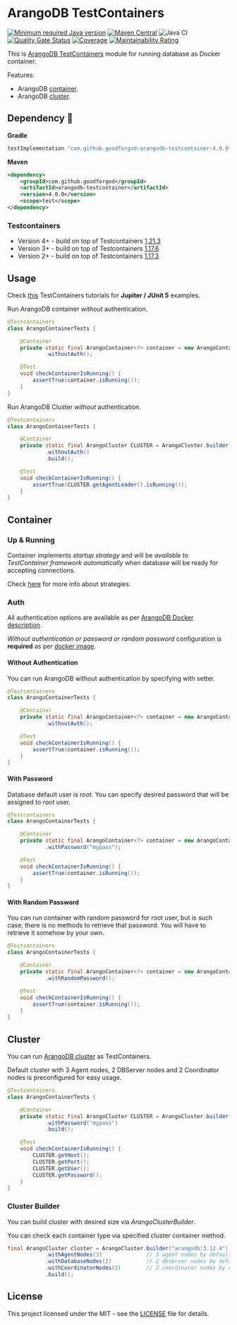 # ArangoDB TestContainers

[![Minimum required Java version](https://img.shields.io/badge/Java-11%2B-blue?logo=openjdk)](https://openjdk.org/projects/jdk/11/)
[![Maven Central](https://maven-badges.herokuapp.com/maven-central/com.github.goodforgod/arangodb-testcontainer/badge.svg)](https://maven-badges.herokuapp.com/maven-central/com.github.goodforgod/arangodb-testcontainer)
![Java CI](https://github.com/GoodforGod/arangodb-testcontainers/workflows/CI%20Master/badge.svg)
[![Quality Gate Status](https://sonarcloud.io/api/project_badges/measure?project=GoodforGod_arangodb-testcontainers&metric=alert_status)](https://sonarcloud.io/dashboard?id=GoodforGod_arangodb-testcontainers)
[![Coverage](https://sonarcloud.io/api/project_badges/measure?project=GoodforGod_arangodb-testcontainers&metric=coverage)](https://sonarcloud.io/dashboard?id=GoodforGod_arangodb-testcontainers)
[![Maintainability Rating](https://sonarcloud.io/api/project_badges/measure?project=GoodforGod_arangodb-testcontainers&metric=sqale_rating)](https://sonarcloud.io/dashboard?id=GoodforGod_arangodb-testcontainers)

This is [ArangoDB TestContainers](https://testcontainers.com/modules/arangodb/) module for running database as Docker container.

Features:
- ArangoDB [container](#container).
- ArangoDB [cluster](#cluster).

## Dependency :rocket:

**Gradle**
```groovy
testImplementation "com.github.goodforgod:arangodb-testcontainer:4.0.0"
```

**Maven**
```xml
<dependency>
    <groupId>com.github.goodforgod</groupId>
    <artifactId>arangodb-testcontainer</artifactId>
    <version>4.0.0</version>
    <scope>test</scope>
</dependency>
```

### Testcontainers

- Version 4+ - build on top of Testcontainers [1.21.3](https://mvnrepository.com/artifact/org.testcontainers/testcontainers/1.21.3)
- Version 3+ - build on top of Testcontainers [1.17.6](https://mvnrepository.com/artifact/org.testcontainers/testcontainers/1.17.6)
- Version 2+ - build on top of Testcontainers [1.17.3](https://mvnrepository.com/artifact/org.testcontainers/testcontainers/1.17.3)

## Usage

Check [this](https://www.testcontainers.org/test_framework_integration/junit_5/) TestContainers tutorials for **Jupiter / JUnit 5** examples.

Run ArangoDB container *without* authentication.
```java
@Testcontainers
class ArangoContainerTests {

    @Container
    private static final ArangoContainer<?> container = new ArangoContainer<>("arangodb:3.12.4")
            .withoutAuth();

    @Test
    void checkContainerIsRunning() {
        assertTrue(container.isRunning());
    }
}
```

Run ArangoDB Cluster *without* authentication.

```java
@Testcontainers
class ArangoContainerTests {

    @Container
    private static final ArangoCluster CLUSTER = ArangoCluster.builder("arangodb:3.12.4")
            .withoutAuth()
            .build();

    @Test
    void checkContainerIsRunning() {
        assertTrue(CLUSTER.getAgentLeader().isRunning());
    }
}
```

## Container

### Up & Running

Container implements *startup strategy* and will be *available to TestContainer framework automatically* when database will be ready for accepting connections.

Check [here](https://www.testcontainers.org/features/startup_and_waits/) for more info about strategies.

### Auth

All authentication options are available as per [ArangoDB Docker description](https://hub.docker.com/_/arangodb).

*Without authentication or password or random password* configuration is **required** as per [docker image](https://hub.docker.com/_/arangodb).

#### Without Authentication

You can run ArangoDB without authentication by specifying with setter.

```java
@Testcontainers
class ArangoContainerTests {

    @Container
    private static final ArangoContainer<?> container = new ArangoContainer<>()
            .withoutAuth();

    @Test
    void checkContainerIsRunning() {
        assertTrue(container.isRunning());
    }
}
```

#### With Password

Database default user is *root*. You can specify desired password that will be assigned to *root* user.

```java
@Testcontainers
class ArangoContainerTests {

    @Container
    private static final ArangoContainer<?> container = new ArangoContainer<>()
            .withPassword("mypass");

    @Test
    void checkContainerIsRunning() {
        assertTrue(container.isRunning());
    }
}
```

#### With Random Password

You can run container with random password for root user, 
but is such case, there is no methods to retrieve that password.
You will have to retrieve it somehow by your own.

```java
@Testcontainers
class ArangoContainerTests {

    @Container
    private static final ArangoContainer<?> container = new ArangoContainer<>()
            .withRandomPassword();

    @Test
    void checkContainerIsRunning() {
        assertTrue(container.isRunning());
    }
}
```

## Cluster

You can run [ArangoDB cluster](https://www.arangodb.com/community-server/cluster/) as TestContainers.

Default cluster with 3 Agent nodes, 2 DBServer nodes and 2 Coordinator nodes is preconfigured for easy usage.

```java
@Testcontainers
class ArangoContainerTests {

    @Container
    private static final ArangoCluster CLUSTER = ArangoCluster.builder("arangodb:3.12.4")
            .withPassword("mypass")
            .build();

    @Test
    void checkContainerIsRunning() {
        CLUSTER.getHost();
        CLUSTER.getPort();
        CLUSTER.getUser();
        CLUSTER.getPassword();
    }
}
```

### Cluster Builder

You can build cluster with desired size via *ArangoClusterBuilder*.

You can check each container type via specified cluster container method.

```java
final ArangoCluster cluster = ArangoCluster.builder("arangodb:3.12.4")
            .withAgentNodes(3)              // 3 agent nodes by default
            .withDatabaseNodes(2)           // 2 dbserver nodes by default
            .withCoordinatorNodes(2)        // 2 coordinator nodes by default
            .build();
```

## License

This project licensed under the MIT - see the [LICENSE](LICENSE) file for details.
